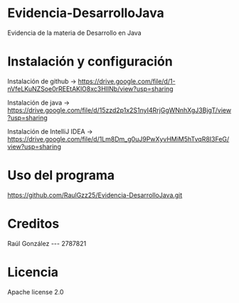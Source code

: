 # Evidencia-DesarrolloJava
Evidencia de la materia de Desarrollo en Java

# Instalación y configuración
Instalación de github -> https://drive.google.com/file/d/1-nVfeLKuNZSoe0rREEtAKlO8xc3HlINb/view?usp=sharing 

Instalación de java -> https://drive.google.com/file/d/15zzd2p1x2S1nyI4RrjGgWNnhXgJ3BjgT/view?usp=sharing 

Instalación de IntelliJ IDEA -> https://drive.google.com/file/d/1Lm8Dm_g0uJ9PwXyvHMiM5hTvqR8I3FeG/view?usp=sharing

# Uso del programa
https://github.com/RaulGzz25/Evidencia-DesarrolloJava.git

# Creditos 
Raúl González --- 2787821

# Licencia 
Apache license 2.0
